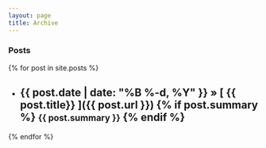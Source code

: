 ```yaml
---
layout: page
title: Archive
---
```


### Posts

{% for post in site.posts %}
  * {{ post.date | date: "%B %-d, %Y" }} &raquo; [ {{ post.title}} ]({{ post.url }})
  {% if post.summary %}
      <small>{{ post.summary }}</small>
    {% endif %}
    ---

{% endfor %}
